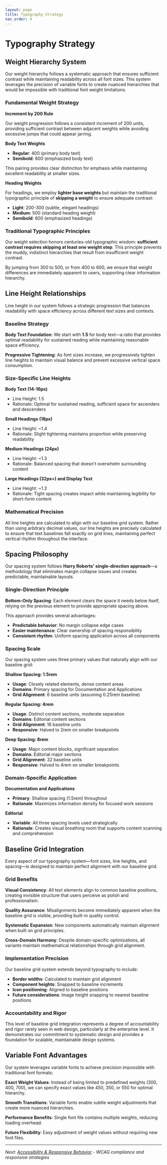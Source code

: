 ```yaml
---
layout: page
title: Typography Strategy
nav_order: 4
---
```


# Typography Strategy

## Weight Hierarchy System

Our weight hierarchy follows a systematic approach that ensures sufficient contrast while maintaining readability across all font sizes. This system leverages the precision of variable fonts to create nuanced hierarchies that would be impossible with traditional font weight limitations.

### Fundamental Weight Strategy

**Increment by 200 Rule**

Our weight progression follows a consistent increment of 200 units, providing sufficient contrast between adjacent weights while avoiding excessive jumps that could appear jarring.

**Body Text Weights**
- **Regular**: 400 (primary body text)
- **Semibold**: 600 (emphasized body text)

This pairing provides clear distinction for emphasis while maintaining excellent readability at smaller sizes.

**Heading Weights**

For headings, we employ **lighter base weights** but maintain the traditional typographic principle of **skipping a weight** to ensure adequate contrast:

- **Light**: 200-300 (subtle, elegant headings)
- **Medium**: 500 (standard heading weight)
- **Semibold**: 600 (emphasized headings)

### Traditional Typographic Principles

Our weight selection honors centuries-old typographic wisdom: **sufficient contrast requires skipping at least one weight step**. This principle prevents the muddy, indistinct hierarchies that result from insufficient weight contrast.

By jumping from 300 to 500, or from 400 to 600, we ensure that weight differences are immediately apparent to users, supporting clear information hierarchy.

## Line Height Relationships

Line height in our system follows a strategic progression that balances readability with space efficiency across different text sizes and contexts.

### Baseline Strategy

**Body Text Foundation**: We start with **1.5** for body text—a ratio that provides optimal readability for sustained reading while maintaining reasonable space efficiency.

**Progressive Tightening**: As font sizes increase, we progressively tighten line heights to maintain visual balance and prevent excessive vertical space consumption.

### Size-Specific Line Heights

**Body Text (14-16px)**
- Line Height: 1.5
- Rationale: Optimal for sustained reading, sufficient space for ascenders and descenders

**Small Headings (18px)**
- Line Height: ~1.4
- Rationale: Slight tightening maintains proportion while preserving readability

**Medium Headings (24px)**
- Line Height: ~1.3
- Rationale: Balanced spacing that doesn't overwhelm surrounding content

**Large Headings (32px+) and Display Text**
- Line Height: ~1.2
- Rationale: Tight spacing creates impact while maintaining legibility for short-form content

### Mathematical Precision

All line heights are calculated to align with our baseline grid system. Rather than using arbitrary decimal values, our line heights are precisely calculated to ensure that text baselines fall exactly on grid lines, maintaining perfect vertical rhythm throughout the interface.

## Spacing Philosophy

Our spacing system follows **Harry Roberts' single-direction approach**—a methodology that eliminates margin collapse issues and creates predictable, maintainable layouts.

### Single-Direction Principle

**Bottom-Only Spacing**: Each element clears the space it needs below itself, relying on the previous element to provide appropriate spacing above.

This approach provides several advantages:
- **Predictable behavior**: No margin collapse edge cases
- **Easier maintenance**: Clear ownership of spacing responsibility
- **Consistent rhythm**: Uniform spacing application across all components

### Spacing Scale

Our spacing system uses three primary values that naturally align with our baseline grid:

**Shallow Spacing: 1.5rem**
- **Usage**: Closely related elements, dense content areas
- **Domains**: Primary spacing for Documentation and Applications
- **Grid Alignment**: 6 baseline units (assuming 0.25rem baseline)

**Regular Spacing: 4rem**
- **Usage**: Distinct content sections, moderate separation
- **Domains**: Editorial content sections
- **Grid Alignment**: 16 baseline units
- **Responsive**: Halved to 2rem on smaller breakpoints

**Deep Spacing: 8rem**
- **Usage**: Major content blocks, significant separation
- **Domains**: Editorial major sections
- **Grid Alignment**: 32 baseline units
- **Responsive**: Halved to 4rem on smaller breakpoints

### Domain-Specific Application

**Documentation and Applications**
- **Primary**: Shallow spacing (1.5rem) throughout
- **Rationale**: Maximizes information density for focused work sessions

**Editorial**
- **Variable**: All three spacing levels used strategically
- **Rationale**: Creates visual breathing room that supports content scanning and comprehension

## Baseline Grid Integration

Every aspect of our typography system—font sizes, line heights, and spacing—is designed to maintain perfect alignment with our baseline grid.

### Grid Benefits

**Visual Consistency**: All text elements align to common baseline positions, creating invisible structure that users perceive as polish and professionalism.

**Quality Assurance**: Misalignments become immediately apparent when the baseline grid is visible, providing built-in quality control.

**Systematic Expansion**: New components automatically maintain alignment when built on grid principles.

**Cross-Domain Harmony**: Despite domain-specific optimizations, all variants maintain mathematical relationships through grid alignment.

### Implementation Precision

Our baseline grid system extends beyond typography to include:
- **Border widths**: Calculated to maintain grid alignment
- **Component heights**: Snapped to baseline increments
- **Icon positioning**: Aligned to baseline positions
- **Future considerations**: Image height snapping to nearest baseline positions

### Accountability and Rigor

This level of baseline grid integration represents a degree of accountability and rigor rarely seen in web design, particularly at the enterprise level. It demonstrates our commitment to systematic design and provides a foundation for scalable, maintainable design systems.

## Variable Font Advantages

Our system leverages variable fonts to achieve precision impossible with traditional font formats:

**Exact Weight Values**: Instead of being limited to predefined weights (300, 400, 700), we can specify exact values like 450, 350, or 550 for optimal hierarchy.

**Smooth Transitions**: Variable fonts enable subtle weight adjustments that create more nuanced hierarchies.

**Performance Benefits**: Single font file contains multiple weights, reducing loading overhead.

**Future Flexibility**: Easy adjustment of weight values without requiring new font files.

---

*Next: [Accessibility & Responsive Behavior](05-accessibility-responsive.md) - WCAG compliance and responsive strategies*
